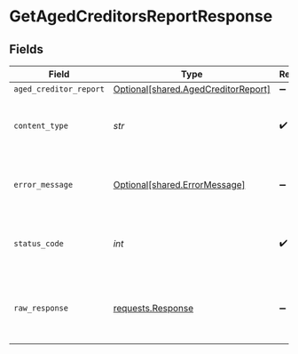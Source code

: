 # GetAgedCreditorsReportResponse


## Fields

| Field                                                                                 | Type                                                                                  | Required                                                                              | Description                                                                           |
| ------------------------------------------------------------------------------------- | ------------------------------------------------------------------------------------- | ------------------------------------------------------------------------------------- | ------------------------------------------------------------------------------------- |
| `aged_creditor_report`                                                                | [Optional[shared.AgedCreditorReport]](../../models/shared/agedcreditorreport.md)      | :heavy_minus_sign:                                                                    | OK                                                                                    |
| `content_type`                                                                        | *str*                                                                                 | :heavy_check_mark:                                                                    | HTTP response content type for this operation                                         |
| `error_message`                                                                       | [Optional[shared.ErrorMessage]](../../models/shared/errormessage.md)                  | :heavy_minus_sign:                                                                    | Your API request was not properly authorized.                                         |
| `status_code`                                                                         | *int*                                                                                 | :heavy_check_mark:                                                                    | HTTP response status code for this operation                                          |
| `raw_response`                                                                        | [requests.Response](https://requests.readthedocs.io/en/latest/api/#requests.Response) | :heavy_minus_sign:                                                                    | Raw HTTP response; suitable for custom response parsing                               |
